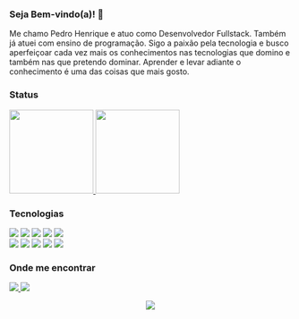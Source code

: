 ### Seja Bem-vindo(a)! 👋

Me chamo Pedro Henrique e atuo como Desenvolvedor Fullstack. Também já atuei com ensino de programação.
Sigo a paixão pela tecnologia e busco aperfeiçoar cada vez mais os conhecimentos nas tecnologias que domino e também nas que pretendo dominar.
Aprender e levar adiante o conhecimento é uma das coisas que mais gosto. 

### Status 
<p align="justify">
  <a href="https://github.com/pedrohenriqueduarte/github-readme-stats">
    <img
      height="150"
      src="https://github-readme-stats.vercel.app/api?username=pedrohenriqueduarte&count_private=true&show_icons=true&custom_title=Github%20Status&show=issues&theme=radical"
    />
  </a>
   <a href="https://github.com/pedrohenriqueduarte/github-readme-stats">
    <img
      height="150"
      src="https://github-readme-stats.vercel.app/api/top-langs/?username=pedrohenriqueduarte&layout=compact&theme=radical" />
  </a>  
</p>

### Tecnologias

<p> 
  <div>
<img src="https://img.shields.io/badge/JavaScript-F7DF1E?style=for-the-badge&logo=javascript&logoColor=black" />
<img src="https://img.shields.io/badge/HTML5-E34F26?style=for-the-badge&logo=html5&logoColor=white" />
<img src="https://img.shields.io/badge/React-20232A?style=for-the-badge&logo=react&logoColor=61DAFB" />
<img src="https://img.shields.io/badge/Material%20UI-007FFF?style=for-the-badge&logo=mui&logoColor=white" />
<img src="https://img.shields.io/badge/CSS3-1572B6?style=for-the-badge&logo=css3&logoColor=white" />
 
  </div>
  <div>
<img src="https://img.shields.io/badge/Express.js-404D59?style=for-the-badge&logo=express&logoColor=white" /> 
<img src="https://img.shields.io/badge/MySQL-00000F?style=for-the-badge&logo=mysql&logoColor=white" />
<img src="https://img.shields.io/badge/Node.js-43853D?style=for-the-badge&logo=node.js&logoColor=white" /> 
<img src="https://img.shields.io/badge/TypeScript-007ACC?style=for-the-badge&logo=typescript&logoColor=white" />
<img src="https://img.shields.io/badge/Postman-FF6C37?style=for-the-badge&logo=Postman&logoColor=white" />
  </div>
</p>

### Onde me encontrar 

<p align="left">
  
  <a href="https://www.linkedin.com/in/pedrohenriqueduarte1998" alt="Linkedin">
  <img src="https://img.shields.io/badge/-Linkedin-0e76a8?style=for-the-badge&logo=Linkedin&logoColor=white&link=https://www.linkedin.com/in/pedrohenriqueduarte1998" />
  </a>
  
  <a href="mailto:ped.duartesilva@gmail.com" alt="gmail">
    <img src ="https://img.shields.io/badge/Gmail-D14836?style=for-the-badge&logo=gmail&logoColor=white" /> 
  </a>
</p>

<div align="center" >
<img src="https://komarev.com/ghpvc/?username=pedrohenriqueduarte&color=red" />
  </div>
